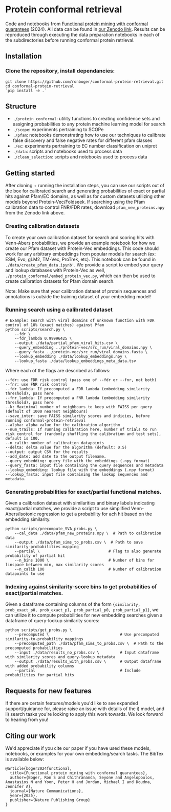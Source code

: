 # Protein conformal retrieval

Code and notebooks from [Functional protein mining with conformal guarantees](https://rdcu.be/d5pJG) (2024). All data can be found in [our Zenodo link](https://zenodo.org/records/14272215). Results can be reproduced through executing the data preparation notebooks in each of the subdirectories before running conformal protein retrieval.

## Installation

### Clone the repository, install dependancies:
```
git clone https://github.com/ronboger/conformal-protein-retrieval.git
cd conformal-protein-retrieval
`pip install -e .`
```

## Structure

- `./protein_conformal`: utility functions to creating confidence sets and assigning probabilities to any protein machine learning model for search
- `./scope`: experiments pertraining to SCOPe
- `./pfam`: notebooks demonstrating how to use our techniques to calibrate false discovery and false negative rates for different pfam classes
- `./ec`: experiments pertraining to EC number classification on uniprot
- `./data`: scripts and notebooks used to process data
- `./clean_selection`: scripts and notebooks used to process data

## Getting started

After cloning + running the installation steps, you can use our scripts out of the box for calibrated search and generating probabilities of exact or partial hits against Pfam/EC domains, as well as for custom datasets utilizing other models beyond Protein-Vec/Foldseek. If searching using the Pfam calibration data to control FNR/FDR rates, download `pfam_new_proteins.npy` from the Zenodo link above.


### Creating calibration datasets 
To create your own calibration dataset for search and scoring hits with Venn-Abers probabilities, we provide an example notebook for how we create our Pfam dataset with Protein-Vec embeddings. This code should work for any arbitrary embeddings from popular models for search (ex: ESM, Evo, gLM2, TM-Vec, ProTrek, etc). This notebook can be found in `./data/create_pfam_data.ipynb'`. We provide a script to embed your query and lookup databases with Protein-Vec as well, `./protein_conformal/embed_protein_vec.py`, which can then be used to create calibration datasets for Pfam domain search. 

Note: Make sure that your calibration dataset of protein sequences and annotations is outside the training dataset of your embedding model!

### Running search using a calibrated dataset

```
# Example: search with viral domains of unknown function with FDR control of 10% (exact matches) against Pfam
python scripts/search.py \
    --fdr \
    --fdr_lambda 0.99996425 \
    --output ./data/partial_pfam_viral_hits.csv \
    --query_embedding ../protein-vec/src_run/viral_domains.npy \
    --query_fasta ../protein-vec/src_run/viral_domains.fasta \
    --lookup_embedding ./data/lookup_embeddings.npy \
    --lookup_fasta ./data/lookup_embeddings_meta_data.tsv
```

Where each of the flags are described as follows:
```
--fdr: use FDR risk control (pass one of --fdr or --fnr, not both)
--fnr: use FNR risk control 
--fdr_lambda: If precomputed a FDR lambda (embedding similarity threshold), pass here
--fnr_lambda: If precomputed a FNR lambda (embedding similarity threshold), pass here
--k: Maximimal number of neighbours to keep with FAISS per query (default of 1000 nearest neighbours)
--save_inter: save FAISS similarity scores and indicies, before running conformal-protein-retrieval
--alpha: alpha value for the calibration algorithm
--num_trails: If running calibration here, number of trials to run risk control for (randomly shuffling the calibration and test sets), default is 100.
--n_calib: number of calibration datapoints
--delta: delta value for the algorithm (default: 0.5)
--output: output CSV for the results
--add_date: add date to the output filename.
--query_embedding: query file with the embeddings (.npy format)
--query_fasta: input file containing the query sequences and metadata
--lookup_embedding: lookup file with the embeddings (.npy format)
--lookup_fasta: input file containing the lookup sequences and metadata.
```

### Generating probabilities for exact/partial functional matches.

Given a calibration dataset with similarities and binary labels indicating exact/partial matches, we provide a script to use simplified Venn-Abers/isotonic regression to get a probability for ach hit based on the embedding similarity.

```
python scripts/precompute_SVA_probs.py \
    --cal_data ./data/pfam_new_proteins.npy \  # Path to calibration data
    --output ./data/pfam_sims_to_probs.csv \  # Path to save similarity-probabilities mapping
    --partial \                              # Flag to also generate probability of partial hit
    --n_bins 1000 \                          # Number of bins for linspace between min, max similarity scores
    --n_calib 100                            # Number of calibration datapoints to use
```

### Indexing against similarity-score bins to get probabilities of exact/partial matches.

Given a dataframe containing columns of the form `{similarity, prob_exact_p0, prob_exact_p1, prob_partial_p0, prob_partial_p1}`, we can utilize it to compute probabilities for new embedding searches given a dataframe of query-lookup similarity scores:

```
python scripts/get_probs.py \
    --precomputed \                               # Use precomputed similarity-to-probability mappings
    --precomputed_path ./data/pfam_sims_to_probs.csv \  # Path to the precomputed probabilities
    --input ./data/results_no_probs.csv \         # Input dataframe with similarity scores and query-lookup metadata
    --output ./data/results_with_probs.csv \      # Output dataframe with added probability columns
    --partial                                     # Include probabilities for partial hits
```

## Requests for new features

If there are certain features/models you'd like to see expanded support/guidance for, please raise an issue with details of the i) model, and ii) search tasks you're looking to apply this work towards. We look forward to hearing from you!

## Citing our work

We'd appreciate if you cite our paper if you have used these models, notebooks, or examples for your own embedding/search tasks. The BibTex is available below:

```
@article{boger2024functional,
  title={Functional protein mining with conformal guarantees},
  author={Boger, Ron S and Chithrananda, Seyone and Angelopoulos, Anastasios N and Yoon, Peter H and Jordan, Michael I and Doudna, Jennifer A},
  journal={Nature Communications},
  year={2025},
  publisher={Nature Publishing Group}
}
```
